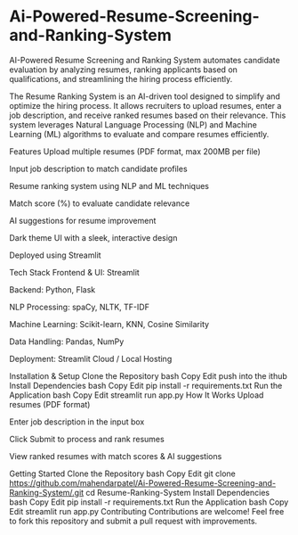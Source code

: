 # Ai-Powered-Resume-Screening-and-Ranking-System
AI-Powered Resume Screening and Ranking System automates candidate evaluation by analyzing resumes, ranking applicants based on qualifications, and streamlining the hiring process efficiently.


The Resume Ranking System is an AI-driven tool designed to simplify and optimize the hiring process. It allows recruiters to upload resumes, enter a job description, and receive ranked resumes based on their relevance. This system leverages Natural Language Processing (NLP) and Machine Learning (ML) algorithms to evaluate and compare resumes efficiently.

Features
Upload multiple resumes (PDF format, max 200MB per file)

Input job description to match candidate profiles

Resume ranking system using NLP and ML techniques

Match score (%) to evaluate candidate relevance

AI suggestions for resume improvement

Dark theme UI with a sleek, interactive design

Deployed using Streamlit

Tech Stack
Frontend & UI: Streamlit

Backend: Python, Flask

NLP Processing: spaCy, NLTK, TF-IDF

Machine Learning: Scikit-learn, KNN, Cosine Similarity

Data Handling: Pandas, NumPy

Deployment: Streamlit Cloud / Local Hosting


Installation & Setup
Clone the Repository
bash
Copy
Edit
push into the ithub
Install Dependencies
bash
Copy
Edit
pip install -r requirements.txt
Run the Application
bash
Copy
Edit
streamlit run app.py
How It Works
Upload resumes (PDF format)

Enter job description in the input box

Click Submit to process and rank resumes

View ranked resumes with match scores & AI suggestions

Getting Started Clone the Repository bash Copy Edit git clone https://github.com/mahendarpatel/Ai-Powered-Resume-Screening-and-Ranking-System/.git cd Resume-Ranking-System Install Dependencies bash Copy Edit pip install -r requirements.txt Run the Application bash Copy Edit streamlit run app.py Contributing Contributions are welcome! Feel free to fork this repository and submit a pull request with improvements.
